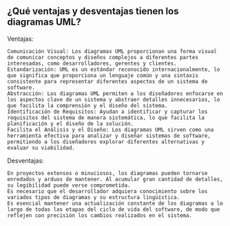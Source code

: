 ## ¿Qué ventajas y desventajas tienen los diagramas UML? 
Ventajas:

    Comunicación Visual: Los diagramas UML proporcionan una forma visual de comunicar conceptos y diseños complejos a diferentes partes interesadas, como desarrolladores, gerentes y clientes.
    Estandarización: UML es un estándar reconocido internacionalmente, lo que significa que proporciona un lenguaje común y una sintaxis consistente para representar diferentes aspectos de un sistema de software.
    Abstracción: Los diagramas UML permiten a los diseñadores enfocarse en los aspectos clave de un sistema y abstraer detalles innecesarios, lo que facilita la comprensión y el diseño del sistema.
    Identificación de Requisitos: Ayudan a identificar y capturar los requisitos del sistema de manera sistemática, lo que facilita la planificación y el diseño de la solución.
    Facilita el Análisis y el Diseño: Los diagramas UML sirven como una herramienta efectiva para analizar y diseñar sistemas de software, permitiendo a los diseñadores explorar diferentes alternativas y evaluar su viabilidad.

Desventajas:

    En proyectos extensos o minuciosos, los diagramas pueden tornarse enredados y arduos de mantener. Al acumular gran cantidad de detalles, su legibilidad puede verse comprometida.
    Es necesario que el desarrollador adquiera conocimiento sobre los variados tipos de diagramas y su estructura lingüística.
    Es esencial mantener una actualización constante de los diagramas a lo largo de todas las etapas del ciclo de vida del software, de modo que reflejen con precisión los cambios realizados en el sistema.
